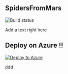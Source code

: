 ## SpidersFromMars

![Build status](http://win-kbjv8rpni24:8080/tfs/DefaultCollection/_apis/public/build/definitions/7460e9e9-10af-4c4d-8f9c-da2874a5040d/1/badge)

Add a text right here

## Deploy on Azure  !!
 [![Deploy to Azure](https://azuredeploy.net/deploybutton.png)](https://azuredeploy.net/)  

ddd
